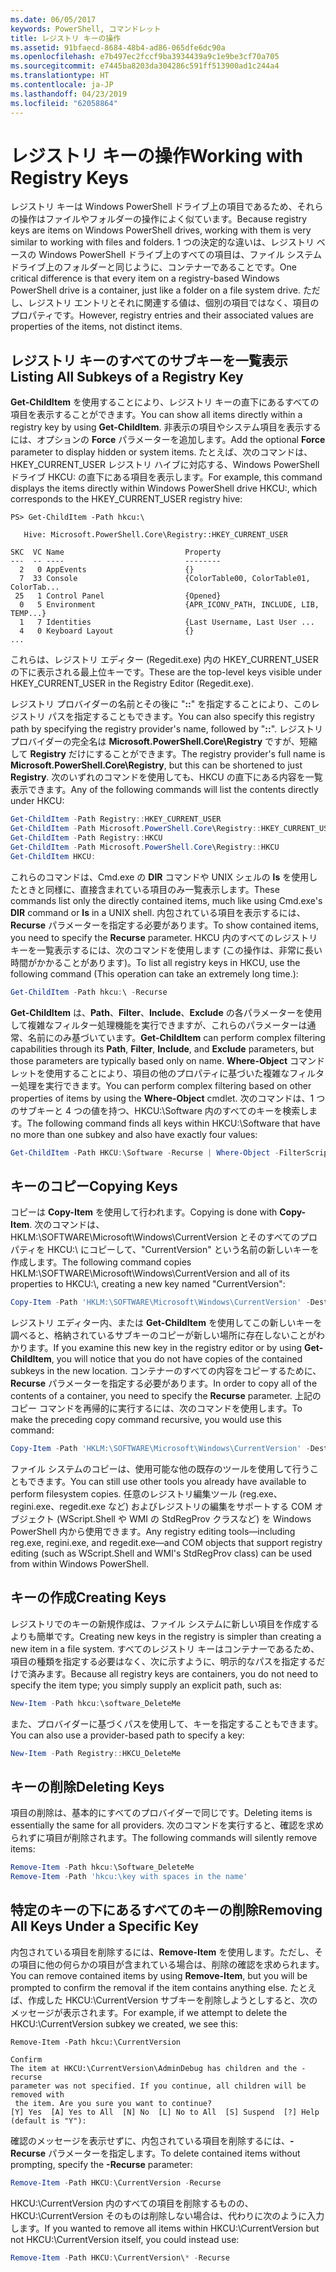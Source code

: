 ```yaml
---
ms.date: 06/05/2017
keywords: PowerShell, コマンドレット
title: レジストリ キーの操作
ms.assetid: 91bfaecd-8684-48b4-ad86-065dfe6dc90a
ms.openlocfilehash: e7b497ec2fccf9ba3934439a9c1e9be3cf70a705
ms.sourcegitcommit: e7445ba8203da304286c591ff513900ad1c244a4
ms.translationtype: HT
ms.contentlocale: ja-JP
ms.lasthandoff: 04/23/2019
ms.locfileid: "62058864"
---
```

# <a name="working-with-registry-keys"></a><span data-ttu-id="c6b90-103">レジストリ キーの操作</span><span class="sxs-lookup"><span data-stu-id="c6b90-103">Working with Registry Keys</span></span>

<span data-ttu-id="c6b90-104">レジストリ キーは Windows PowerShell ドライブ上の項目であるため、それらの操作はファイルやフォルダーの操作によく似ています。</span><span class="sxs-lookup"><span data-stu-id="c6b90-104">Because registry keys are items on Windows PowerShell drives, working with them is very similar to working with files and folders.</span></span> <span data-ttu-id="c6b90-105">1 つの決定的な違いは、レジストリ ベースの Windows PowerShell ドライブ上のすべての項目は、ファイル システム ドライブ上のフォルダーと同じように、コンテナーであることです。</span><span class="sxs-lookup"><span data-stu-id="c6b90-105">One critical difference is that every item on a registry-based Windows PowerShell drive is a container, just like a folder on a file system drive.</span></span> <span data-ttu-id="c6b90-106">ただし、レジストリ エントリとそれに関連する値は、個別の項目ではなく、項目のプロパティです。</span><span class="sxs-lookup"><span data-stu-id="c6b90-106">However, registry entries and their associated values are properties of the items, not distinct items.</span></span>

## <a name="listing-all-subkeys-of-a-registry-key"></a><span data-ttu-id="c6b90-107">レジストリ キーのすべてのサブキーを一覧表示</span><span class="sxs-lookup"><span data-stu-id="c6b90-107">Listing All Subkeys of a Registry Key</span></span>

<span data-ttu-id="c6b90-108">**Get-ChildItem** を使用することにより、レジストリ キーの直下にあるすべての項目を表示することができます。</span><span class="sxs-lookup"><span data-stu-id="c6b90-108">You can show all items directly within a registry key by using **Get-ChildItem**.</span></span> <span data-ttu-id="c6b90-109">非表示の項目やシステム項目を表示するには、オプションの **Force** パラメーターを追加します。</span><span class="sxs-lookup"><span data-stu-id="c6b90-109">Add the optional **Force** parameter to display hidden or system items.</span></span> <span data-ttu-id="c6b90-110">たとえば、次のコマンドは、HKEY_CURRENT_USER レジストリ ハイブに対応する、Windows PowerShell ドライブ HKCU: の直下にある項目を表示します。</span><span class="sxs-lookup"><span data-stu-id="c6b90-110">For example, this command displays the items directly within Windows PowerShell drive HKCU:, which corresponds to the HKEY_CURRENT_USER registry hive:</span></span>

```
PS> Get-ChildItem -Path hkcu:\

   Hive: Microsoft.PowerShell.Core\Registry::HKEY_CURRENT_USER

SKC  VC Name                           Property
---  -- ----                           --------
  2   0 AppEvents                      {}
  7  33 Console                        {ColorTable00, ColorTable01, ColorTab...
 25   1 Control Panel                  {Opened}
  0   5 Environment                    {APR_ICONV_PATH, INCLUDE, LIB, TEMP...}
  1   7 Identities                     {Last Username, Last User ...
  4   0 Keyboard Layout                {}
...
```

<span data-ttu-id="c6b90-111">これらは、レジストリ エディター (Regedit.exe) 内の HKEY_CURRENT_USER の下に表示される最上位キーです。</span><span class="sxs-lookup"><span data-stu-id="c6b90-111">These are the top-level keys visible under HKEY_CURRENT_USER in the Registry Editor (Regedit.exe).</span></span>

<span data-ttu-id="c6b90-112">レジストリ プロバイダーの名前とその後に "**::**" を指定することにより、このレジストリ パスを指定することもできます。</span><span class="sxs-lookup"><span data-stu-id="c6b90-112">You can also specify this registry path by specifying the registry provider's name, followed by "**::**".</span></span> <span data-ttu-id="c6b90-113">レジストリ プロバイダーの完全名は **Microsoft.PowerShell.Core\\Registry** ですが、短縮して **Registry** だけにすることができます。</span><span class="sxs-lookup"><span data-stu-id="c6b90-113">The registry provider's full name is **Microsoft.PowerShell.Core\\Registry**, but this can be shortened to just **Registry**.</span></span> <span data-ttu-id="c6b90-114">次のいずれのコマンドを使用しても、HKCU の直下にある内容を一覧表示できます。</span><span class="sxs-lookup"><span data-stu-id="c6b90-114">Any of the following commands will list the contents directly under HKCU:</span></span>

```powershell
Get-ChildItem -Path Registry::HKEY_CURRENT_USER
Get-ChildItem -Path Microsoft.PowerShell.Core\Registry::HKEY_CURRENT_USER
Get-ChildItem -Path Registry::HKCU
Get-ChildItem -Path Microsoft.PowerShell.Core\Registry::HKCU
Get-ChildItem HKCU:
```

<span data-ttu-id="c6b90-115">これらのコマンドは、Cmd.exe の **DIR** コマンドや UNIX シェルの **ls** を使用したときと同様に、直接含まれている項目のみ一覧表示します。</span><span class="sxs-lookup"><span data-stu-id="c6b90-115">These commands list only the directly contained items, much like using Cmd.exe's **DIR** command or **ls** in a UNIX shell.</span></span> <span data-ttu-id="c6b90-116">内包されている項目を表示するには、**Recurse** パラメーターを指定する必要があります。</span><span class="sxs-lookup"><span data-stu-id="c6b90-116">To show contained items, you need to specify the **Recurse** parameter.</span></span> <span data-ttu-id="c6b90-117">HKCU 内のすべてのレジストリ キーを一覧表示するには、次のコマンドを使用します (この操作は、非常に長い時間がかかることがあります)。</span><span class="sxs-lookup"><span data-stu-id="c6b90-117">To list all registry keys in HKCU, use the following command (This operation can take an extremely long time.):</span></span>

```powershell
Get-ChildItem -Path hkcu:\ -Recurse
```

<span data-ttu-id="c6b90-118">**Get-ChildItem** は、**Path**、**Filter**、**Include**、**Exclude** の各パラメーターを使用して複雑なフィルター処理機能を実行できますが、これらのパラメーターは通常、名前にのみ基づいています。</span><span class="sxs-lookup"><span data-stu-id="c6b90-118">**Get-ChildItem** can perform complex filtering capabilities through its **Path**, **Filter**, **Include**, and **Exclude** parameters, but those parameters are typically based only on name.</span></span> <span data-ttu-id="c6b90-119">**Where-Object** コマンドレットを使用することにより、項目の他のプロパティに基づいた複雑なフィルター処理を実行できます。</span><span class="sxs-lookup"><span data-stu-id="c6b90-119">You can perform complex filtering based on other properties of items by using the **Where-Object** cmdlet.</span></span> <span data-ttu-id="c6b90-120">次のコマンドは、1 つのサブキーと 4 つの値を持つ、HKCU:\\Software 内のすべてのキーを検索します。</span><span class="sxs-lookup"><span data-stu-id="c6b90-120">The following command finds all keys within HKCU:\\Software that have no more than one subkey and also have exactly four values:</span></span>

```powershell
Get-ChildItem -Path HKCU:\Software -Recurse | Where-Object -FilterScript {($_.SubKeyCount -le 1) -and ($_.ValueCount -eq 4) }
```

## <a name="copying-keys"></a><span data-ttu-id="c6b90-121">キーのコピー</span><span class="sxs-lookup"><span data-stu-id="c6b90-121">Copying Keys</span></span>

<span data-ttu-id="c6b90-122">コピーは **Copy-Item** を使用して行われます。</span><span class="sxs-lookup"><span data-stu-id="c6b90-122">Copying is done with **Copy-Item**.</span></span> <span data-ttu-id="c6b90-123">次のコマンドは、HKLM:\\SOFTWARE\\Microsoft\\Windows\\CurrentVersion とそのすべてのプロパティを HKCU:\\ にコピーして、"CurrentVersion" という名前の新しいキーを作成します。</span><span class="sxs-lookup"><span data-stu-id="c6b90-123">The following command copies HKLM:\\SOFTWARE\\Microsoft\\Windows\\CurrentVersion and all of its properties to HKCU:\\, creating a new key named "CurrentVersion":</span></span>

```powershell
Copy-Item -Path 'HKLM:\SOFTWARE\Microsoft\Windows\CurrentVersion' -Destination hkcu:
```

<span data-ttu-id="c6b90-124">レジストリ エディター内、または **Get-ChildItem** を使用してこの新しいキーを調べると、格納されているサブキーのコピーが新しい場所に存在しないことがわかります。</span><span class="sxs-lookup"><span data-stu-id="c6b90-124">If you examine this new key in the registry editor or by using **Get-ChildItem**, you will notice that you do not have copies of the contained subkeys in the new location.</span></span> <span data-ttu-id="c6b90-125">コンテナーのすべての内容をコピーするために、**Recurse** パラメーターを指定する必要があります。</span><span class="sxs-lookup"><span data-stu-id="c6b90-125">In order to copy all of the contents of a container, you need to specify the **Recurse** parameter.</span></span> <span data-ttu-id="c6b90-126">上記のコピー コマンドを再帰的に実行するには、次のコマンドを使用します。</span><span class="sxs-lookup"><span data-stu-id="c6b90-126">To make the preceding copy command recursive, you would use this command:</span></span>

```powershell
Copy-Item -Path 'HKLM:\SOFTWARE\Microsoft\Windows\CurrentVersion' -Destination hkcu: -Recurse
```

<span data-ttu-id="c6b90-127">ファイル システムのコピーは、使用可能な他の既存のツールを使用して行うこともできます。</span><span class="sxs-lookup"><span data-stu-id="c6b90-127">You can still use other tools you already have available to perform filesystem copies.</span></span> <span data-ttu-id="c6b90-128">任意のレジストリ編集ツール (reg.exe、regini.exe、regedit.exe など) およびレジストリの編集をサポートする COM オブジェクト (WScript.Shell や WMI の StdRegProv クラスなど) を Windows PowerShell 内から使用できます。</span><span class="sxs-lookup"><span data-stu-id="c6b90-128">Any registry editing tools—including reg.exe, regini.exe, and regedit.exe—and COM objects that support registry editing (such as WScript.Shell and WMI's StdRegProv class) can be used from within Windows PowerShell.</span></span>

## <a name="creating-keys"></a><span data-ttu-id="c6b90-129">キーの作成</span><span class="sxs-lookup"><span data-stu-id="c6b90-129">Creating Keys</span></span>

<span data-ttu-id="c6b90-130">レジストリでのキーの新規作成は、ファイル システムに新しい項目を作成するよりも簡単です。</span><span class="sxs-lookup"><span data-stu-id="c6b90-130">Creating new keys in the registry is simpler than creating a new item in a file system.</span></span> <span data-ttu-id="c6b90-131">すべてのレジストリ キーはコンテナーであるため、項目の種類を指定する必要はなく、次に示すように、明示的なパスを指定するだけで済みます。</span><span class="sxs-lookup"><span data-stu-id="c6b90-131">Because all registry keys are containers, you do not need to specify the item type; you simply supply an explicit path, such as:</span></span>

```powershell
New-Item -Path hkcu:\software_DeleteMe
```

<span data-ttu-id="c6b90-132">また、プロバイダーに基づくパスを使用して、キーを指定することもできます。</span><span class="sxs-lookup"><span data-stu-id="c6b90-132">You can also use a provider-based path to specify a key:</span></span>

```powershell
New-Item -Path Registry::HKCU_DeleteMe
```

## <a name="deleting-keys"></a><span data-ttu-id="c6b90-133">キーの削除</span><span class="sxs-lookup"><span data-stu-id="c6b90-133">Deleting Keys</span></span>

<span data-ttu-id="c6b90-134">項目の削除は、基本的にすべてのプロバイダーで同じです。</span><span class="sxs-lookup"><span data-stu-id="c6b90-134">Deleting items is essentially the same for all providers.</span></span> <span data-ttu-id="c6b90-135">次のコマンドを実行すると、確認を求められずに項目が削除されます。</span><span class="sxs-lookup"><span data-stu-id="c6b90-135">The following commands will silently remove items:</span></span>

```powershell
Remove-Item -Path hkcu:\Software_DeleteMe
Remove-Item -Path 'hkcu:\key with spaces in the name'
```

## <a name="removing-all-keys-under-a-specific-key"></a><span data-ttu-id="c6b90-136">特定のキーの下にあるすべてのキーの削除</span><span class="sxs-lookup"><span data-stu-id="c6b90-136">Removing All Keys Under a Specific Key</span></span>

<span data-ttu-id="c6b90-137">内包されている項目を削除するには、**Remove-Item** を使用します。ただし、その項目に他の何らかの項目が含まれている場合は、削除の確認を求められます。</span><span class="sxs-lookup"><span data-stu-id="c6b90-137">You can remove contained items by using **Remove-Item**, but you will be prompted to confirm the removal if the item contains anything else.</span></span> <span data-ttu-id="c6b90-138">たとえば、作成した HKCU:\\CurrentVersion サブキーを削除しようとしすると、次のメッセージが表示されます。</span><span class="sxs-lookup"><span data-stu-id="c6b90-138">For example, if we attempt to delete the HKCU:\\CurrentVersion subkey we created, we see this:</span></span>

```
Remove-Item -Path hkcu:\CurrentVersion

Confirm
The item at HKCU:\CurrentVersion\AdminDebug has children and the -recurse
parameter was not specified. If you continue, all children will be removed with
 the item. Are you sure you want to continue?
[Y] Yes  [A] Yes to All  [N] No  [L] No to All  [S] Suspend  [?] Help
(default is "Y"):
```

<span data-ttu-id="c6b90-139">確認のメッセージを表示せずに、内包されている項目を削除するには、**-Recurse** パラメーターを指定します。</span><span class="sxs-lookup"><span data-stu-id="c6b90-139">To delete contained items without prompting, specify the **-Recurse** parameter:</span></span>

```powershell
Remove-Item -Path HKCU:\CurrentVersion -Recurse
```

<span data-ttu-id="c6b90-140">HKCU:\\CurrentVersion 内のすべての項目を削除するものの、HKCU:\\CurrentVersion そのものは削除しない場合は、代わりに次のように入力します。</span><span class="sxs-lookup"><span data-stu-id="c6b90-140">If you wanted to remove all items within HKCU:\\CurrentVersion but not HKCU:\\CurrentVersion itself, you could instead use:</span></span>

```powershell
Remove-Item -Path HKCU:\CurrentVersion\* -Recurse
```